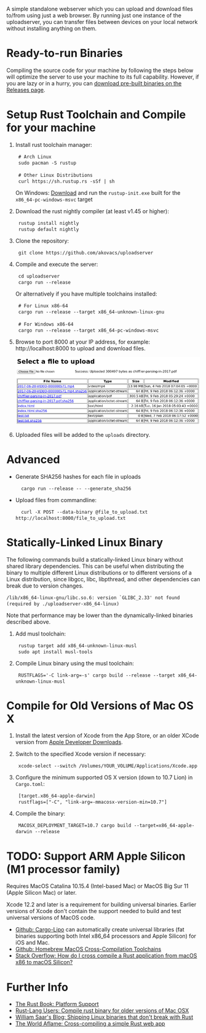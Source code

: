 A simple standalone webserver which you can upload and download files to/from
using just a web browser. By running just one instance of the uploadserver,
you can transfer files between devices on your local network without
installing anything on them.

# Ready-to-run Binaries
Compiling the source code for your machine by following the steps below will
optimize the server to use your machine to its full capability. However, if you
are lazy or in a hurry, you can [download pre-built binaries on the Releases page](https://github.com/akovacs/uploadserver/releases).

# Setup Rust Toolchain and Compile for your machine
1. Install rust toolchain manager:

        # Arch Linux
        sudo pacman -S rustup

        # Other Linux Distributions
        curl https://sh.rustup.rs -sSf | sh

   On Windows: [Download](https://rust-lang.github.io/rustup/installation/other.html)
   and run the `rustup-init.exe` built for the `x86_64-pc-windows-msvc` target

2. Download the rust nightly compiler (at least v1.45 or higher):

        rustup install nightly
        rustup default nightly

3. Clone the repository:

        git clone https://github.com/akovacs/uploadserver

4. Compile and execute the server:

        cd uploadserver
        cargo run --release

   Or alternatively if you have multiple toolchains installed:

        # For Linux x86-64
        cargo run --release --target x86_64-unknown-linux-gnu

        # For Windows x86-64
        cargo run --release --target x86_64-pc-windows-msvc

5. Browse to port 8000 at your IP address, for example: http://localhost:8000
   to upload and download files.

    ![Upload server web interface](/doc/uploadserver.png)

6. Uploaded files will be added to the `uploads` directory.


# Advanced

* Generate SHA256 hashes for each file in uploads

        cargo run --release -- --generate_sha256

* Upload files from commandline:

        curl -X POST --data-binary @file_to_upload.txt http://localhost:8000/file_to_upload.txt


# Statically-Linked Linux Binary

The following commands build a statically-linked Linux binary without shared library dependencies. This can be useful when distributing the binary to multiple different Linux distributions or to different versions of a Linux distribution, since libgcc, libc, libpthread, and other dependencies can break due to version changes.

```
/lib/x86_64-linux-gnu/libc.so.6: version `GLIBC_2.33' not found
(required by ./uploadserver-x86_64-linux)
```

Note that performance may be lower than the dynamically-linked binaries described above.

1. Add musl toolchain:

        rustup target add x86_64-unknown-linux-musl
        sudo apt install musl-tools

2. Compile Linux binary using the musl toolchain:

        RUSTFLAGS='-C link-arg=-s' cargo build --release --target x86_64-unknown-linux-musl

# Compile for Old Versions of Mac OS X

1. Install the latest version of Xcode from the App Store, or an older XCode version from [Apple Developer Downloads](https://developer.apple.com/download/all/).

2. Switch to the specified Xcode version if necessary:

        xcode-select --switch /Volumes/YOUR_VOLUME/Applications/Xcode.app

3. Configure the minimum supported OS X version (down to 10.7 Lion) in `Cargo.toml`:


        [target.x86_64-apple-darwin]
        rustflags=["-C", "link-arg=-mmacosx-version-min=10.7"]

4. Compile the binary:

        MACOSX_DEPLOYMENT_TARGET=10.7 cargo build --target=x86_64-apple-darwin --release


# TODO: Support ARM Apple Silicon (M1 processor family)
Requires MacOS Catalina 10.15.4 (Intel-based Mac) or MacOS Big Sur 11 (Apple Silicon Mac) or later.

Xcode 12.2 and later is a requirement for building universal binaries. Earlier versions of Xcode don't contain the support needed to build and test universal versions of MacOS code.

- [Github: Cargo-Lipo](https://github.com/TimNN/cargo-lipo) can automatically create universal libraries (fat binaries supporting both Intel x86_64 processors and Apple Silicon) for iOS and Mac.
- [Github: Homebrew MacOS Cross-Compilation Toolchains](https://github.com/messense/homebrew-macos-cross-toolchains)
- [Stack Overflow: How do I cross compile a Rust application from macOS x86 to macOS Silicon?](https://stackoverflow.com/questions/66849112/how-do-i-cross-compile-a-rust-application-from-macos-x86-to-macos-silicon)


# Further Info
- [The Rust Book: Platform Support](https://doc.rust-lang.org/rustc/platform-support.html)
- [Rust-Lang Users: Compile rust binary for older versions of Mac OSX](https://users.rust-lang.org/t/compile-rust-binary-for-older-versions-of-mac-osx/38695/6)
- [William Saar's Blog: Shipping Linux binaries that don't break with Rust](https://saarw.github.io/dev/2020/06/18/shipping-linux-binaries-that-dont-break-with-rust.html)
- [The World Aflame: Cross-compiling a simple Rust web app](https://www.andrew-thorburn.com/cross-compiling-a-simple-rust-web-app/)
